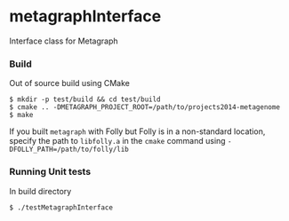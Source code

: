 # metagraphInterface
Interface class for Metagraph

### Build

Out of source build using CMake

```
$ mkdir -p test/build && cd test/build
$ cmake .. -DMETAGRAPH_PROJECT_ROOT=/path/to/projects2014-metagenome
$ make
```

If you built `metagraph` with Folly but Folly is in a non-standard location,
specify the path to `libfolly.a` in the `cmake` command using `-DFOLLY_PATH=/path/to/folly/lib`

### Running Unit tests

In build directory

`$ ./testMetagraphInterface`
